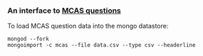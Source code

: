 ### An interface to [MCAS questions](https://github.com/ajschumacher/MCAS_math_mult)

To load MCAS question data into the mongo datastore:

    mongod --fork
    mongoimport -c mcas --file data.csv --type csv --headerline

